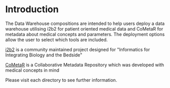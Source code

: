 
# Introduction
The Data Warehouse compositions are intended to help users deploy a data warehouse utilising i2b2 for patient oriented medical data and CoMetaR for metadata about medical concepts and parameters. The deployment options allow the user to select which tools are included.

[i2b2](https://www.i2b2.org/) is a community maintained project designed for "Informatics for Integrating Biology and the Bedside"

[CoMetaR](https://github.com/dzl-dm/cometar) is a Collaborative Metadata Repository which was developed with medical concepts in mind

Please visit each directory to see further information.
